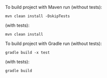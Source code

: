 To build project with Maven run (without tests):
```text
mvn clean install -DskipTests
```
(with tests):
```text
mvn clean install 
```
To build project with Gradle run (without tests):
```text
gradle build -x test
```
(with tests):
```text
gradle build
```

